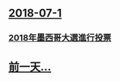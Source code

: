 ## [2018-07-1](/zh/news/2018/07/1/index.md)

### [2018年墨西哥大選進行投票 ](/zh/news/2018/07/1/2018年墨西哥大選進行投票.md)
## [前一天...](/zh/news/2018/06/28/index.md)

